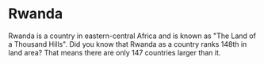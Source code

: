# Rwanda

Rwanda is a country in eastern-central Africa and is known as "The Land of a
Thousand Hills". Did you know that Rwanda as a country ranks 148th in land area?
That means there are only 147 countries larger than it.
